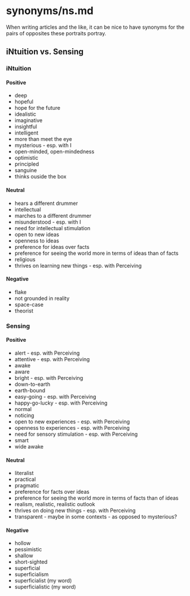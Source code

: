
# synonyms/ns.md

When writing articles and the like, it can be nice to have synonyms for the pairs of opposites
these portraits portray.


## iNtuition vs. Sensing

### iNtuition

#### Positive
- deep
- hopeful
- hope for the future
- idealistic
- imaginative
- insightful
- intelligent
- more than meet the eye
- mysterious - esp. with I
- open-minded, open-mindedness
- optimistic
- principled
- sanguine
- thinks ouside the box

#### Neutral
- hears a different drummer
- intellectual
- marches to a different drummer
- misunderstood - esp. with I
- need for intellectual stimulation
- open to new ideas
- openness to ideas
- preference for ideas over facts
- preference for seeing the world more in terms of ideas than of facts
- religious
- thrives on learning new things - esp. with Perceiving

#### Negative
- flake
- not grounded in reality
- space-case
- theorist


### Sensing

#### Positive
- alert - esp. with Perceiving
- attentive - esp. with Perceiving
- awake
- aware
- bright - esp. with Perceiving
- down-to-earth
- earth-bound
- easy-going - esp. with Perceiving
- happy-go-lucky - esp. with Perceiving
- normal
- noticing
- open to new experiences - esp. with Perceiving
- openness to experiences - esp. with Perceiving
- need for sensory stimulation - esp. with Perceiving
- smart
- wide awake

#### Neutral
- literalist
- practical
- pragmatic
- preference for facts over ideas
- preference for seeing the world more in terms of facts than of ideas
- realism, realistic, realistic outlook
- thrives on doing new things - esp. with Perceiving
- transparent - maybe in some contexts - as opposed to mysterious?

#### Negative
- hollow
- pessimistic
- shallow
- short-sighted
- superficial
- superficialism
- superficialist (my word)
- superficialistic (my word)

